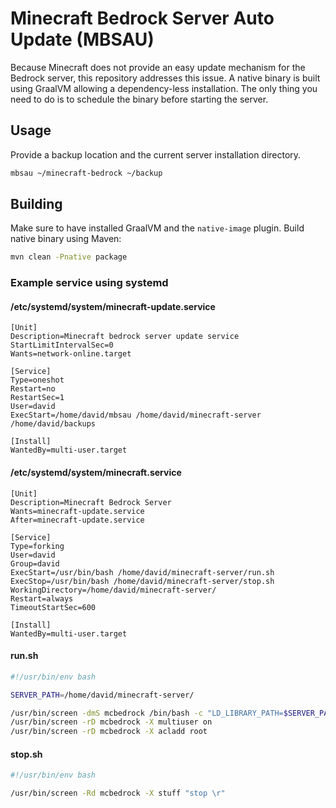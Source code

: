 # Minecraft Bedrock Server Auto Update (MBSAU)

Because Minecraft does not provide an easy update mechanism for the Bedrock server, this repository addresses this issue.
A native binary is built using GraalVM allowing a dependency-less installation. The only thing you need to do
is to schedule the binary before starting the server.

## Usage
Provide a backup location and the current server installation directory.
```bash
mbsau ~/minecraft-bedrock ~/backup
```

## Building
Make sure to have installed GraalVM and the `native-image` plugin. Build native binary using Maven:
```bash
mvn clean -Pnative package
```

### Example service using systemd

#### /etc/systemd/system/minecraft-update.service
```
[Unit]
Description=Minecraft bedrock server update service
StartLimitIntervalSec=0
Wants=network-online.target

[Service]
Type=oneshot
Restart=no
RestartSec=1
User=david
ExecStart=/home/david/mbsau /home/david/minecraft-server /home/david/backups

[Install]
WantedBy=multi-user.target
```

#### /etc/systemd/system/minecraft.service
```
[Unit]
Description=Minecraft Bedrock Server
Wants=minecraft-update.service
After=minecraft-update.service

[Service]
Type=forking
User=david
Group=david
ExecStart=/usr/bin/bash /home/david/minecraft-server/run.sh
ExecStop=/usr/bin/bash /home/david/minecraft-server/stop.sh
WorkingDirectory=/home/david/minecraft-server/
Restart=always
TimeoutStartSec=600

[Install]
WantedBy=multi-user.target
```

#### run.sh
``` bash
#!/usr/bin/env bash

SERVER_PATH=/home/david/minecraft-server/

/usr/bin/screen -dmS mcbedrock /bin/bash -c "LD_LIBRARY_PATH=$SERVER_PATH ${SERVER_PATH}bedrock_server"
/usr/bin/screen -rD mcbedrock -X multiuser on
/usr/bin/screen -rD mcbedrock -X acladd root
```

#### stop.sh
```bash
#!/usr/bin/env bash

/usr/bin/screen -Rd mcbedrock -X stuff "stop \r"
```